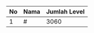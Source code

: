 | No | Nama            | Jumlah Level |
|----|-----------------|--------------|
| 1  | #    |    3060        |
